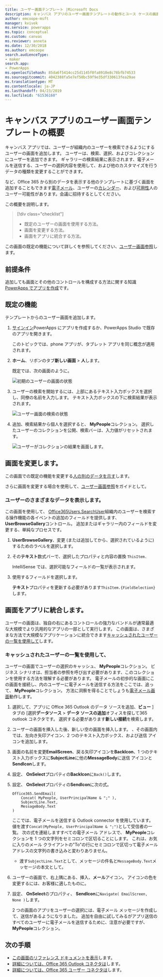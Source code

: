 ```yaml
---
title: ユーザー画面テンプレート |Microsoft Docs
description: キャンバス アプリのユーザー画面テンプレートの動作とユース ケースの画面を拡張する方法を理解します。
author: emcoope-msft
manager: kvivek
ms.service: powerapps
ms.topic: conceptual
ms.custom: canvas
ms.reviewer: anneta
ms.date: 12/30/2018
ms.author: emcoope
search.audienceType:
- maker
search.app:
- PowerApps
ms.openlocfilehash: 85da6f5414cc25d1145f0fa8910e8c78bfb74533
ms.sourcegitcommit: 4042388fa5e7ef50bc59f9e35df330613fea29ae
ms.translationtype: MT
ms.contentlocale: ja-JP
ms.lasthandoff: 04/23/2019
ms.locfileid: "61536160"
---
```

# <a name="overview-of-the-people-screen-template-for-canvas-apps"></a>キャンバス アプリのユーザー画面テンプレートの概要

キャンバス アプリでは、ユーザーが組織内のユーザーを検索できるようにするユーザーの画面を追加します。 ユーザーは、検索、選択、およびコレクションにユーザーを追加できます。 ギャラリーの検索結果に表示されます、電子メールを送信する、ユーザーの選択内容を使用して、および他のカスタマイズを行うデータの種類を変更することができます。

など、Office 365 から別のデータを表示する他のテンプレートに基づく画面を追加することもできます[電子メール](email-screen-overview.md)、ユーザーの[カレンダー](calendar-screen-overview.md)、および[可用性](meeting-screen-overview.md)人のユーザー可能性があります。会議に招待するとしてください。

この概要を説明します。
> [!div class="checklist"]
> * 既定のユーザーの画面を使用する方法。
> * 画面を変更する方法。
> * 画面をアプリに統合する方法。

この画面の既定の機能について詳しくを参照してください、[ユーザー画面参照](people-screen-reference.md)します。

## <a name="prerequisite"></a>前提条件

追加しても画面とその他のコントロールを構成する方法に関する知識[PowerApps でアプリを作成](../data-platform-create-app-scratch.md)です。

## <a name="default-functionality"></a>既定の機能

テンプレートからのユーザー画面を追加します。

1. [サインイン](http://web.powerapps.com?utm_source=padocs&utm_medium=linkinadoc&utm_campaign=referralsfromdoc)PowerApps にアプリを作成するか、PowerApps Studio で既存のアプリを開きます。

    このトピックでは、phone アプリが、タブレット アプリを同じ概念が適用されます。

1. **ホーム**、リボンのタブ**新しい画面** > **人**します。

    既定では、次の画面のように。

    ![初期のユーザーの画面の状態](media/people-screen/people-screen-empty.png)

1. ユーザーの検索を開始するには、上部にあるテキスト入力ボックスを選択し、同僚の名前を入力します。 テキスト入力ボックスの下に検索結果が表示されます。

    ![ユーザー画面の検索の状態](media/people-screen/people-browse-gall-full.png)

1. 追加、検索結果から個人を選択すると、 **MyPeople**コレクション。 選択したユーザーのコレクションを公開、検索バーは、入力値がリセットされます。

    ![ユーザーがコレクションの結果を画面します。](media/people-screen/people-people-gall-full.png)

## <a name="modify-the-screen"></a>画面を変更します。

この画面での既定の機能を変更する[人の別のデータを示す](people-screen-overview.md#show-different-data-for-people)します。

さらに画面を変更する場合を使用して、[ユーザー画面参照](./people-screen-reference.md)をガイドとして。

### <a name="show-different-data-for-people"></a>ユーザーのさまざまなデータを表示します。

この画面を使用して、 [Office365Users.SearchUser](https://docs.microsoft.com/connectors/office365users/#searchuser)組織内のユーザーを検索する操作機能の各イベントの追加のフィールドを提供します、 **UserBrowseGallery**コントロール。 追加またはギャラリー内のフィールドを変更する、単純なプロセスです。

1. **UserBrowseGallery**、変更 (または追加してから、選択されているように) するためのラベルを選択します。

1. その**テキスト**数式バーで、選択したプロパティと内容の置換 `ThisItem.`

    IntelliSense では、選択可能なフィールドの一覧が表示されます。

1. 使用するフィールドを選択します。

    **テキスト**プロパティを更新する必要があります`ThisItem.{FieldSelection}`します。

## <a name="integrate-the-screen-into-an-app"></a>画面をアプリに統合します。

ユーザーの画面は、独自の右にあるコントロールの強力なバンドルが通常最適な大規模でより汎用的なアプリの一部として実行します。 この画面は、さまざまな方法で大規模なアプリケーションに統合できます[キャッシュされたユーザーの一覧を使用して](people-screen-overview.md#use-your-cached-list-of-people)します。

### <a name="use-your-cached-list-of-people"></a>キャッシュされたユーザーの一覧を使用して、

ユーザーの画面でユーザーの選択のキャッシュ、 **MyPeople**コレクション。 ビジネス シナリオは、担当者の参照を呼び出す必要があります、このコレクションを使用する方法を理解する必要があります。 電子メールの初歩的な画面にこの画面を接続し、内のユーザーに電子メールを送信する方法をここでは、追って、 **MyPeople**コレクション。 方法に洞察を得ることでしょうも[電子メール画面](./email-screen-overview.md)動作します。

1. 選択して、アプリに Office 365 Outlook のデータ ソースを追加、**ビュー** ] タブの [選択**データソース** > **データ ソースの追加**オフィスを探して365 outlook コネクタです。 選択する必要があります**新しい接続**を検索します。
1. ユーザーの画面を挿入した後、新しい空の画面を挿入します。 、その画面内では、左向き矢印アイコン、2 つのテキスト入力ボックス、および送信 アイコンを追加します。
1. 画面の名前を変更**EmailScreen**、戻る矢印アイコンを**BackIcon**、1 つのテキスト入力ボックスに**SubjectLine**に他の**MessageBody**に送信 アイコンと**SendIcon**します。
1. 設定、 **OnSelect**プロパティの**BackIcon**に`Back()`します。
1. 設定、 **OnSelect**プロパティの**SendIcon**に次の式。

    ```powerapps-dot
    Office365.SendEmail( 
        Concat( MyPeople, UserPrincipalName & ";" ), 
        SubjectLine.Text, 
        MessageBody.Text 
    )
    ```
    
    ここでは、電子メールを送信する Outlook connector を使用しています。 値を渡す`Concat(MyPeople, UserPrincipalName & ";")`として受信者の一覧。 次の式を連結しますすべての電子メール アドレスで、 **MyPeople**コレクションを 1 つの文字列をセミコロンで区切ることにします。 これは、お気に入りのメール クライアントの"To"の行にセミコロンで区切って電子メール アドレスの文字列の書き込みと変わりありません。
    * 渡す`SubjectLine.Text`として、メッセージの件名と`MessageBody.Text`メッセージの本文として。
1. ユーザーの画面で、右上隅にある、挿入、**メール**アイコン。
   アイコンの色を変更するには、お客様に適したものに。
1. 設定、 **OnSelect**のプロパティ、 **SendIcon**に`Navigate( EmailScreen, None )`します。

    2 つの画面のアプリをユーザーの選択には、電子メール メッセージを作成して、送信があるようになりました。 追加を自由に試してみるがアプリ送信のすべてのユーザーに電子メールを送信するために、注意が必要ですが、 **MyPeople**コレクション。

## <a name="next-steps"></a>次の手順

* [この画面のリファレンス ドキュメントを表示](./people-screen-reference.md)します。
* [詳細については、Office 365 Outlook コネクタは](../connections/connection-office365-outlook.md)します。
* [詳細については、Office 365 ユーザー コネクタは](../connections/connection-office365-users.md)します。
